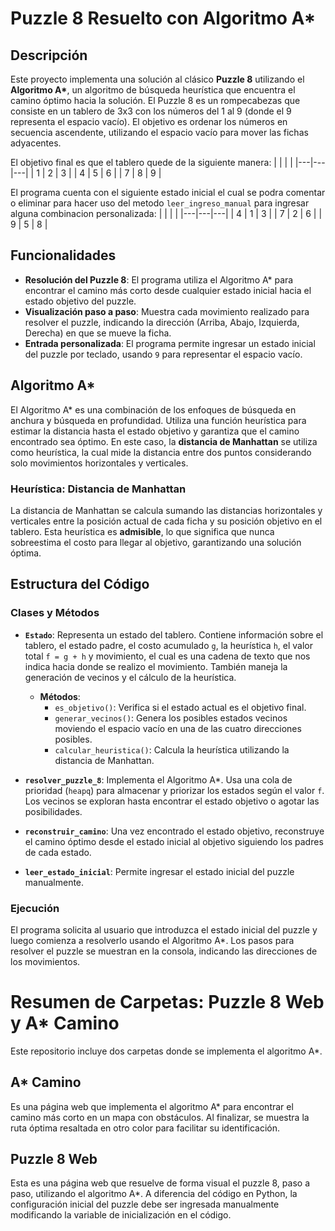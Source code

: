 # Puzzle 8 Resuelto con Algoritmo A*

## Descripción

Este proyecto implementa una solución al clásico **Puzzle 8** utilizando el **Algoritmo A\***, un algoritmo de búsqueda heurística que encuentra el camino óptimo hacia la solución. El Puzzle 8 es un rompecabezas que consiste en un tablero de 3x3 con los números del 1 al 9 (donde el 9 representa el espacio vacío). El objetivo es ordenar los números en secuencia ascendente, utilizando el espacio vacío para mover las fichas adyacentes.

El objetivo final es que el tablero quede de la siguiente manera:
|   |   |   |
|---|---|---|
| 1 | 2 | 3 |
| 4 | 5 | 6 |
| 7 | 8 | 9 |

El programa cuenta con el siguiente estado inicial el cual se podra comentar o eliminar para hacer uso del metodo `leer_ingreso_manual` para ingresar alguna combinacion personalizada:
|   |   |   |
|---|---|---|
| 4 | 1 | 3 |
| 7 | 2 | 6 |
| 9 | 5 | 8 |

## Funcionalidades

- **Resolución del Puzzle 8**: El programa utiliza el Algoritmo A* para encontrar el camino más corto desde cualquier estado inicial hacia el estado objetivo del puzzle.
- **Visualización paso a paso**: Muestra cada movimiento realizado para resolver el puzzle, indicando la dirección (Arriba, Abajo, Izquierda, Derecha) en que se mueve la ficha.
- **Entrada personalizada**: El programa permite ingresar un estado inicial del puzzle por teclado, usando `9` para representar el espacio vacío.


## Algoritmo A*

El Algoritmo A* es una combinación de los enfoques de búsqueda en anchura y búsqueda en profundidad. Utiliza una función heurística para estimar la distancia hasta el estado objetivo y garantiza que el camino encontrado sea óptimo. En este caso, la **distancia de Manhattan** se utiliza como heurística, la cual mide la distancia entre dos puntos considerando solo movimientos horizontales y verticales.

### Heurística: Distancia de Manhattan

La distancia de Manhattan se calcula sumando las distancias horizontales y verticales entre la posición actual de cada ficha y su posición objetivo en el tablero. Esta heurística es **admisible**, lo que significa que nunca sobreestima el costo para llegar al objetivo, garantizando una solución óptima.

## Estructura del Código

### Clases y Métodos

- **`Estado`**: Representa un estado del tablero. Contiene información sobre el tablero, el estado padre, el costo acumulado `g`, la heurística `h`, el valor total `f = g + h` y movimiento, el cual es una cadena de texto que nos indica hacia donde se realizo el movimiento. También maneja la generación de vecinos y el cálculo de la heurística.
  - **Métodos**:
    - `es_objetivo()`: Verifica si el estado actual es el objetivo final.
    - `generar_vecinos()`: Genera los posibles estados vecinos moviendo el espacio vacío en una de las cuatro direcciones posibles.
    - `calcular_heuristica()`: Calcula la heurística utilizando la distancia de Manhattan.

- **`resolver_puzzle_8`**: Implementa el Algoritmo A*. Usa una cola de prioridad (`heapq`) para almacenar y priorizar los estados según el valor `f`. Los vecinos se exploran hasta encontrar el estado objetivo o agotar las posibilidades.
  
- **`reconstruir_camino`**: Una vez encontrado el estado objetivo, reconstruye el camino óptimo desde el estado inicial al objetivo siguiendo los padres de cada estado.

- **`leer_estado_inicial`**: Permite ingresar el estado inicial del puzzle manualmente.

### Ejecución

El programa solicita al usuario que introduzca el estado inicial del puzzle y luego comienza a resolverlo usando el Algoritmo A*. Los pasos para resolver el puzzle se muestran en la consola, indicando las direcciones de los movimientos.

# Resumen de Carpetas: Puzzle 8 Web y A* Camino
Este repositorio incluye dos carpetas donde se implementa el algoritmo A*.

## A* Camino
Es una página web que implementa el algoritmo A* para encontrar el camino más corto en un mapa con obstáculos. Al finalizar, se muestra la ruta óptima resaltada en otro color para facilitar su identificación.

## Puzzle 8 Web
Esta es una página web que resuelve de forma visual el puzzle 8, paso a paso, utilizando el algoritmo A*. A diferencia del código en Python, la configuración inicial del puzzle debe ser ingresada manualmente modificando la variable de inicialización en el código.

